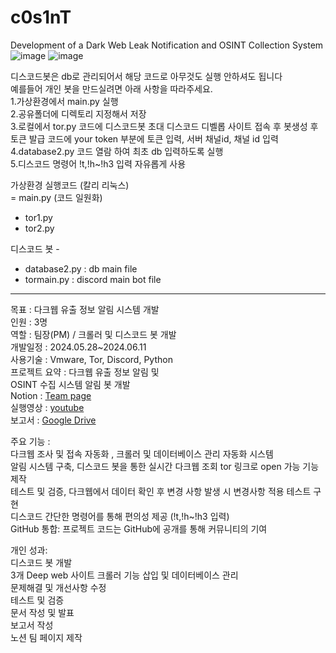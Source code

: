 # c0s1nT  
Development of a Dark Web Leak Notification and OSINT Collection System  
![image](https://github.com/user-attachments/assets/9646d843-f25a-4810-a9f9-bda38647de54)
![image](https://github.com/user-attachments/assets/aea96225-10af-4013-a82e-5c5c5d79459e)


디스코드봇은 db로 관리되어서 해당 코드로 아무것도 실행 안하셔도 됩니다  
예를들어  개인 봇을 만드실려면 아래 사항을 따라주세요.  
1.가상환경에서 main.py 실행  
2.공유폴더에 디렉토리 지정해서 저장  
3.로컬에서 tor.py 코드에 디스코드봇 초대 디스코드 디벨롭 사이트 접속 후 봇생성 후 토큰 발급 코드에 your token 부분에 토큰 입력, 서버 채널id, 채널 id  입력   
4.database2.py 코드 열람 하여 최초 db 입력하도록 실행   
5.디스코드 명령어 !t,!h~!h3 입력 자유롭게 사용  

가상환경 실행코드 (칼리 리눅스)  
= main.py (코드 일원화)  
- tor1.py  
- tor2.py  

디스코드 봇 -  
- database2.py : db main file  
- tormain.py : discord main bot file

---

목표 : 다크웹 유출 정보 알림 시스템 개발  
인원 : 3명  
역할 : 팀장(PM) / 크롤러 및 디스코드 봇 개발  
개발일정 : 2024.05.28~2024.06.11  
사용기술 : Vmware, Tor, Discord, Python  
프로젝트 요약 : 다크웹 유출 정보 알림 및  
OSINT 수집 시스템 알림 봇 개발  
Notion : [Team page](https://heavenly-sponge-d64.notion.site/3-18aa9083fe54412db7a75a1c22e855c4)  
실행영상 : [youtube](https://www.youtube.com/watch?v=CRGCGoviEV0)  
보고서 : [Google Drive](https://drive.google.com/file/d/1TlANg5VdX2b9OCp8iXmrVV9rvkmRB-eD/view)  
  
주요 기능 :  
다크웹 조사 및 접속 자동화 , 크롤러 및 데이터베이스 관리 자동화 시스템  
알림 시스템 구축, 디스코드 봇을 통한 실시간 다크웹 조회 tor 링크로 open 가능 기능 제작  
테스트 및 검증, 다크웹에서 데이터 확인 후 변경 사항 발생 시 변경사항 적용 테스트 구현  
디스코드 간단한 명령어를 통해 편의성 제공 (!t,!h~!h3 입력)  
GitHub 통합: 프로젝트 코드는 GitHub에 공개를 통해 커뮤니티의 기여  

개인 성과:  
디스코드 봇 개발  
3개 Deep web 사이트 크롤러 기능 삽입 및 데이터베이스 관리  
문제해결 및 개선사항 수정  
테스트 및 검증  
문서 작성 및 발표  
보고서 작성  
노션 팀 페이지 제작  
